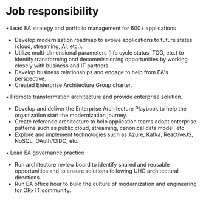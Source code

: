# Job responsibility

• Lead EA strategy and portfolio management for 600+ applications
- Develop modernization roadmap to evolve applications to future states (cloud, streaming, AI, etc.).
- Utilize multi-dimensional parameters (life cycle status, TCO, etc.) to identify transforming and decommissioning opportunities by working closely with business and IT partners.
- Develop business relationships and engage to help from EA's perspective.
- Created Enterprise Architecture Group charter.

• Promote transformation architecture and provide enterprise solution.
- Develop and deliver the Enterprise Architecture Playbook to help the organization start the modernization journey.
- Create reference architecture to help application teams adopt enterprise patterns such as public cloud, streaming, canonical data model, etc.
- Explore and implement technologies such as Azure, Kafka, ReactiveJS, NoSQL, OAuth/OIDC, etc.

• Lead EA governance practice
- Run architecture review board to identify shared and reusable opportunities and to ensure solutions following UHG architectural directions.
- Run EA office hour to build the culture of modernization and engineering for ORx IT community.